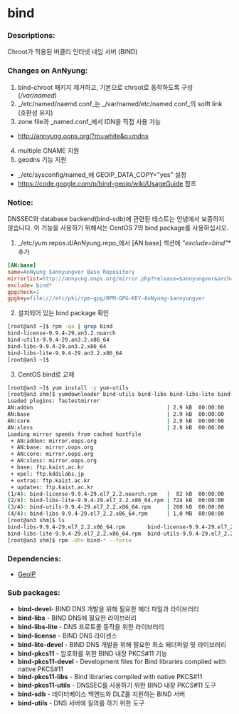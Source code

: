 # bind

### Descriptions:
Chroot가 적용된 버클리 인터넷 네임 서버 (BIND)

### Changes on AnNyung:
1. bind-chroot 패키지 제거하고, 기본으로 chroot로 동작하도록 구성 (_/var/named_)
2. _/etc/named/naemd.conf_는 _/var/named/etc/named.conf_의 solft link (호환성 유지)
3. zone file과 _named.conf_에서 IDN을 직접 사용 가능
 * http://annyung.oops.org/?m=white&p=mdns
4. multiple CNAME 지원
5. geodns 기능 지원
 * _/etc/sysconfig/named_에 GEOIP_DATA_COPY="yes" 설정
 * https://code.google.com/p/bind-geoip/wiki/UsageGuide 참조

### Notice:
DNSSEC와 database backend(bind-sdb)에 관련된 테스트는 안녕에서 보증하지 않습니다. 이 기능을 사용하기 위해서는 CentOS 7의 bind package를 사용하십시오.

1. _/etc/yum.repos.d/AnNyung.repo_에서 [AN:base] 섹션에 **"exclude=bind*"** 추가
 ```ini
[AN:base]
name=AnNyung $annyungver Base Repository
mirrorlist=http://annyung.oops.org/mirror.php?release=$annyungver&arch=$basearch&repo=base
exclude= bind*
gpgcheck=1
gpgkey=file:///etc/pki/rpm-gpg/RPM-GPG-KEY-AnNyung-$annyungver
```
2. 설치되어 있는 bind package 확인
 ```bash
[root@an3 ~]$ rpm -qa | grep bind
bind-license-9.9.4-29.an3.2.noarch
bind-utils-9.9.4-29.an3.2.x86_64
bind-libs-9.9.4-29.an3.2.x86_64
bind-libs-lite-9.9.4-29.an3.2.x86_64
[root@an3 ~]$
```
3. CentOS bind로 교체

 ```bash
[root@an3 ~]$ yum install -y yum-utils
[root@an3 shm]$ yumdownloader bind-utils bind-libs bind-libs-lite bind-license
Loaded plugins: fastestmirror
AN:addon                                          | 2.9 kB  00:00:00
AN:base                                           | 2.9 kB  00:00:00
AN:core                                           | 2.9 kB  00:00:00
AN:xless                                          | 2.9 kB  00:00:00
Loading mirror speeds from cached hostfile
  + AN:addon: mirror.oops.org
  + AN:base: mirror.oops.org
  + AN:core: mirror.oops.org
  + AN:xless: mirror.oops.org
  + base: ftp.kaist.ac.kr
  + epel: ftp.kddilabs.jp
  + extras: ftp.kaist.ac.kr
  + updates: ftp.kaist.ac.kr
(1/4): bind-license-9.9.4-29.el7_2.2.noarch.rpm   |  82 kB  00:00:00
(2/4): bind-libs-lite-9.9.4-29.el7_2.2.x86_64.rpm | 724 kB  00:00:00
(3/4): bind-utils-9.9.4-29.el7_2.2.x86_64.rpm     | 200 kB  00:00:00
(4/4): bind-libs-9.9.4-29.el7_2.2.x86_64.rpm      | 1.0 MB  00:00:00
[root@an3 shm]$ ls
bind-libs-9.9.4-29.el7_2.2.x86_64.rpm       bind-license-9.9.4-29.el7_2.2.noarch.rpm
bind-libs-lite-9.9.4-29.el7_2.2.x86_64.rpm  bind-utils-9.9.4-29.el7_2.2.x86_64.rpm
[root@an3 shm]$ rpm -Uhv bind-* --force
```

### Dependencies:
 * [GeoIP](pkg-base-GeoIP.md)

### Sub packages:
 * **bind-devel**- BIND DNS 개발을 위해 필요한 헤더 파일과 라이브러리
 * **bind-libs** - BIND DNS에 필요한 라이브러리
 * **bind-libs-lite** - DNS 프로토콜 동작을 위한 라이브러리
 * **bind-license** - BIND DNS 라이센스
 * **bind-lite-devel** - BIND DNS 개발을 위해 필요한 최소 헤더파일 및 라이브러리
 * **bind-pkcs11** - 암호화를 위한 BIND 내장 PKCS#11 기능
 * **bind-pkcs11-devel** - Development files for Bind libraries compiled with native PKCS#11
 * **bind-pkcs11-libs** - Bind libraries compiled with native PKCS#11
 * **bind-pkcs11-utils** - DNSSEC를 사용하기 위한 BIND 내장 PKCS#11 도구
 * **bind-sdb** - 데이터베이스 백엔드와 DLZ를 지원하는 BIND 서버
 * **bind-utils** - DNS 서버에 질의를 하기 위한 도구